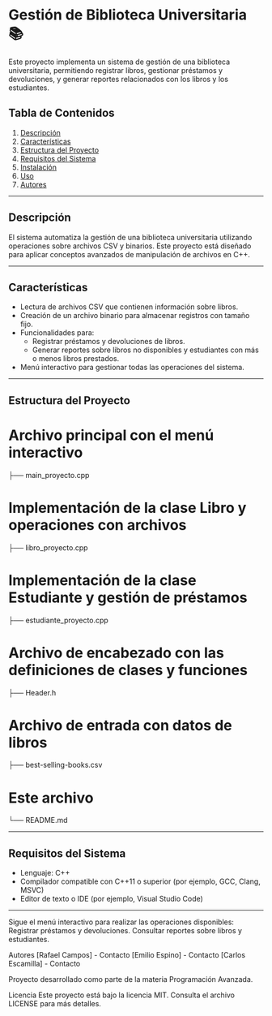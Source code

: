 # Gestión de Biblioteca Universitaria 📚

Este proyecto implementa un sistema de gestión de una biblioteca universitaria, permitiendo registrar libros, gestionar préstamos y devoluciones, y generar reportes relacionados con los libros y los estudiantes.

## Tabla de Contenidos
1. [Descripción](#descripción)
2. [Características](#características)
3. [Estructura del Proyecto](#estructura-del-proyecto)
4. [Requisitos del Sistema](#requisitos-del-sistema)
5. [Instalación](#instalación)
6. [Uso](#uso)
7. [Autores](#autores)

---

## Descripción
El sistema automatiza la gestión de una biblioteca universitaria utilizando operaciones sobre archivos CSV y binarios. Este proyecto está diseñado para aplicar conceptos avanzados de manipulación de archivos en C++.

---

## Características
- Lectura de archivos CSV que contienen información sobre libros.
- Creación de un archivo binario para almacenar registros con tamaño fijo.
- Funcionalidades para:
  - Registrar préstamos y devoluciones de libros.
  - Generar reportes sobre libros no disponibles y estudiantes con más o menos libros prestados.
- Menú interactivo para gestionar todas las operaciones del sistema.

---

## Estructura del Proyecto

# Archivo principal con el menú interactivo
├── main_proyecto.cpp 
# Implementación de la clase Libro y operaciones con archivos 
├── libro_proyecto.cpp 
# Implementación de la clase Estudiante y gestión de préstamos
├── estudiante_proyecto.cpp  
# Archivo de encabezado con las definiciones de clases y funciones
├── Header.h  
# Archivo de entrada con datos de libros
├── best-selling-books.csv  
# Este archivo
└── README.md 


---

## Requisitos del Sistema
- Lenguaje: C++
- Compilador compatible con C++11 o superior (por ejemplo, GCC, Clang, MSVC)
- Editor de texto o IDE (por ejemplo, Visual Studio Code)

---

Sigue el menú interactivo para realizar las operaciones disponibles:
Registrar préstamos y devoluciones.
Consultar reportes sobre libros y estudiantes.


Autores
[Rafael Campos] - Contacto
[Emilio Espino] - Contacto
[Carlos Escamilla] - Contacto


Proyecto desarrollado como parte de la materia Programación Avanzada.


Licencia
Este proyecto está bajo la licencia MIT. Consulta el archivo LICENSE para más detalles.
